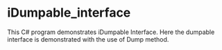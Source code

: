 # iDumpable_interface

This C# program demonstrates iDumpable Interface. Here the dumpable interface is demonstrated with the use of Dump method.
